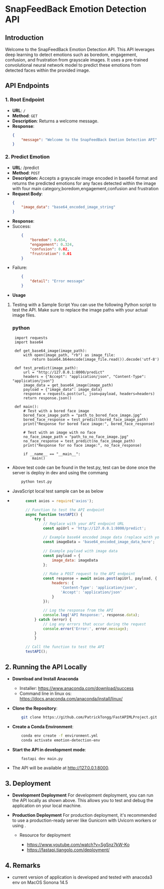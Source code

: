 # SnapFeedBack Emotion Detection API

## Introduction

Welcome to the SnapFeedBack Emotion Detection API. This API leverages deep learning to detect emotions such as boredom, engagement, confusion, and frustration from grayscale images. It uses a pre-trained convolutional neural network model to predict these emotions from detected faces within the provided image.

## API Endpoints

### 1. Root Endpoint

- **URL**: `/`
- **Method**: `GET`
- **Description**: Returns a welcome message.
- **Response**:
  ```json
  {
      "message": "Welcome to the SnapFeedBack Emotion Detection API"
  }
### 2. Predict Emotion
- **URL**: /predict
- **Method**: `POST`
- **Description:** Accepts a grayscale image encoded in base64 format and returns the predicted emotions for any faces detected within the image with four main category,boredom,engagement,confusion and frustration
- **Request Body**:
    ```json
    {
        "image_data": "base64_encoded_image_string"
    }
- **Response**:
- Success:
    ```json
        {
            "boredom": 0.654,
            "engagement": 0.324,
            "confusion": 0.02,
            "frustration": 0.01
        }
- Failure:
    ```json
        {
            "detail": "Error message"
        }
- **Usage**
1. Testing with a Sample Script
You can use the following Python script to test the API. Make sure to replace the image paths with your actual image files.

    ### python
    
        import requests
        import base64
        
        def get_base64_image(image_path):
            with open(image_path, "rb") as image_file:
                return base64.b64encode(image_file.read()).decode('utf-8')
        
        def test_predict(image_path):
            url = "http://127.0.0.1:8000/predict"
            headers = {"Accept": "application/json", "Content-Type": "application/json"}
            image_data = get_base64_image(image_path)
            payload = {"image_data": image_data}
            response = requests.post(url, json=payload, headers=headers)
            return response.json()
        
        def main():
            # Test with a bored face image
            bored_face_image_path = "path_to_bored_face_image.jpg"
            bored_face_response = test_predict(bored_face_image_path)
            print("Response for bored face image:", bored_face_response)
        
            # Test with an image with no face
            no_face_image_path = "path_to_no_face_image.jpg"
            no_face_response = test_predict(no_face_image_path)
            print("Response for no face image:", no_face_response)
    
            if __name__ == "__main__":
                main()
                
- Above test code can be found in the test.py, test can be done once the server is deploy in dev and using the commang
    ```bash
        python test.py
- JavaScript local test sample can be as below
       
- ```javascript
        const axios = require('axios');

        // Function to test the API endpoint
        async function testAPI() {
            try {
                // Replace with your API endpoint URL
                const apiUrl = 'http://127.0.0.1:8000/predict';
    
                // Example base64 encoded image data (replace with your actual image data)
                const imageData = 'base64_encoded_image_data_here';
    
                // Example payload with image data
                const payload = {
                    image_data: imageData
                };
    
                // Make a POST request to the API endpoint
                const response = await axios.post(apiUrl, payload, {
                    headers: {
                        'Content-Type': 'application/json',
                        'Accept': 'application/json'
                    }
                });
    
                // Log the response from the API
                console.log('API Response:', response.data);
            } catch (error) {
                // Log any errors that occur during the request
                console.error('Error:', error.message);
            }
            }
    
        // Call the function to test the API
        testAPI();

## 2. Running the API Locally
- **Download and Install Anaconda**
    - Installer: https://www.anaconda.com/download/success
    - Command line in linux os: https://docs.anaconda.com/anaconda/install/linux/
- **Clone the Repository**:

    ```bash
        git clone https://github.com/PatrickTongg/FastAPIMLProject.git
- **Create a Conda Environment**:
    ```bash
        conda env create -f environment.yml
        conda activate emotion-detection-env
- **Start the API in development mode**:

    ```bash
        fastapi dev main.py
- The API will be available at http://127.0.0.1:8000.


## 3. Deployment
- **Development Deployment**
    For development deployment, you can run the API locally  as shown above. This allows you to test and debug the application on your local machine.

- **Production Deployment**
For production deployment, it's recommended to use a production-ready server like Gunicorn with Uvicorn workers or using .
  - Resource for deployment

    - https://www.youtube.com/watch?v=SgSnz7kW-Ko
    - https://fastapi.tiangolo.com/deployment/

## 4. Remarks
- current version of application is developed and tested with anacoda3 env on MacOS Sonona 14.5 